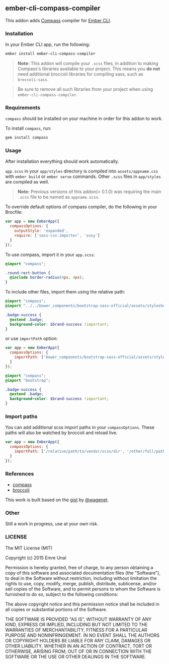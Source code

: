 ## ember-cli-compass-compiler

This addon adds [Compass](http://compass-style.org/) compiler for [Ember CLI](http://www.ember-cli.com/).

### Installation

In your Ember CLI app, run the following:

```bash
ember install ember-cli-compass-compiler
```

> **Note:** This addon will compile your `.scss` files, in addition to making Compass's
  libraries available to your project. This means you **do not** need additional broccoli libraries
  for compiling sass, such as `broccoli-sass`.
  
> Be sure to remove all such libraries from your project when using `ember-cli-compass-compiler`.

### Requirements

`compass` should be installed on your machine in order for this addon to work.

To install `compass`, run:

```bash
gem install compass
```

### Usage

After installation everything should work automatically.

`app.scss` in your `app/styles` directory is compiled into `assets/appname.css` 
with `ember build` or `ember serve` commands. Other `.scss` files in `app/styles` 
are compiled as well.

> **Note:** Previous versions of this addon(< 0.1.0) was requiring the main `.scss` file to be named as `appname.scss`.

To override default options of compass compiler, do the following in your Brocfile:

```javascript
var app = new EmberApp({
  compassOptions: {
    outputStyle: 'expanded',
    require: ['sass-css-importer', 'susy']
  }
});
```

To use compass, import it in your `app.scss`:

```scss
@import "compass";

.round-rect-button {
  @include border-radius(4px, 4px); 
}
```

To include other files, import them using the relative path:

```scss
@import "compass";
@import "../../bower_components/bootstrap-sass-official/assets/stylesheets/bootstrap";

.badge-success {
  @extend .badge;
  background-color: $brand-success !important;
}
```

or use `importPath` option:

```javascript
var app = new EmberApp({
  compassOptions: {
    importPath: ['bower_components/bootstrap-sass-official/assets/stylesheets']
  }
});
```
```scss
@import "compass";
@import "bootstrap";

.badge-success {
  @extend .badge;
  background-color: $brand-success !important;
}
```

### Import paths

You can add additional scss import paths in your `compassOptions`. These paths will also be watched by broccoli and reload live.

```javascript
var app = new EmberApp({
  compassOptions: {
    importPath: ['/relative/path/to/vendor/scss/dir', '/other/full/path/to/css/dir']
  }
});
```

### References

* [compass](http://compass-style.org/)
* [broccoli](https://github.com/broccolijs/broccoli)

This work is built based on the [gist](https://gist.github.com/wagenet/79b804eb943b9f3d7594) by [@wagenet](https://github.com/wagenet).

### Other

Still a work in progress, use at your own risk.

### LICENSE

The MIT License (MIT)

Copyright (c) 2015 Emre Unal

Permission is hereby granted, free of charge, to any person obtaining a copy
of this software and associated documentation files (the "Software"), to deal
in the Software without restriction, including without limitation the rights
to use, copy, modify, merge, publish, distribute, sublicense, and/or sell
copies of the Software, and to permit persons to whom the Software is
furnished to do so, subject to the following conditions:

The above copyright notice and this permission notice shall be included in all
copies or substantial portions of the Software.

THE SOFTWARE IS PROVIDED "AS IS", WITHOUT WARRANTY OF ANY KIND, EXPRESS OR
IMPLIED, INCLUDING BUT NOT LIMITED TO THE WARRANTIES OF MERCHANTABILITY,
FITNESS FOR A PARTICULAR PURPOSE AND NONINFRINGEMENT. IN NO EVENT SHALL THE
AUTHORS OR COPYRIGHT HOLDERS BE LIABLE FOR ANY CLAIM, DAMAGES OR OTHER
LIABILITY, WHETHER IN AN ACTION OF CONTRACT, TORT OR OTHERWISE, ARISING FROM,
OUT OF OR IN CONNECTION WITH THE SOFTWARE OR THE USE OR OTHER DEALINGS IN THE
SOFTWARE.
